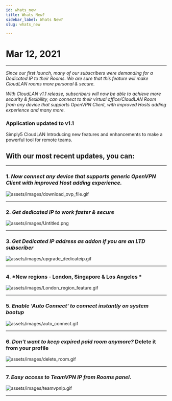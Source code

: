 ```yaml
---
id: whats_new
title: Whats New?
sidebar_label: Whats New?
slug: whats_new

---
```



# Mar 12, 2021
---


*Since our first launch, many of our subscribers were demanding for a Dedicated IP to their Rooms. We are sure that this feature will make CloudLAN rooms more personal & secure.*


*With CloudLAN v1.1 release, subscribers will now be able to achieve more security & flexibility,  can connect to their virtual office/CloudLAN Room from any device that supports OpenVPN Client, with improved Hosts adding experience and many more.*


### Application updated to v1.1

Simply5 CloudLAN Introducing new features and enhancements to make a powerful tool for remote teams.


## With our most recent updates, you can:
----
### 1. *Now connect any device that supports generic OpenVPN Client with improved Host adding experience.*

![assets/images/download_ovp_file.gif](assets/images/download_ovp_file.gif)

---
### 2. *Get dedicated IP to work faster & secure*

![assets/images/Untitled.png](assets/images/Untitled.png)

---
### 3. *Get Dedicated IP address as addon if you are an LTD subscriber*

![assets/images/upgrade_dedicateip.gif](assets/images/upgrade_dedicateip.gif)

---

### 4. *New regions - London, Singapore & Los Angeles *

![assets/images/London_region_feature.gif](assets/images/London_region_feature.gif)

---
### 5. *Enable 'Auto Connect' to connect instantly on system bootup*

![assets/images/auto_connect.gif](assets/images/auto_connect.gif)

---

### 6. *Don't want to keep expired paid room anymore?* Delete it from your profile

![assets/images/delete_room.gif](assets/images/delete_room.gif)

---
### 7. *Easy access to TeamVPN IP from Rooms panel.*

![assets/images/teamvpnip.gif](assets/images/teamvpnip.gif)

---


